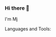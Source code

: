 ### Hi there 👋

I'm Mj


<!--
**MoonjWll/MoonjWll** is a ✨ _special_ ✨ repository because its `README.md` (this file) appears on your GitHub profile.

Here are some ideas to get you started:

- 🔭 I’m currently working on ...
- 🌱 I’m currently learning ...
- 👯 I’m looking to collaborate on ...
- 🤔 I’m looking for help with ...
- 💬 Ask me about ...
- 📫 How to reach me: ...
- 😄 Pronouns: ...
- ⚡ Fun fact: ...
-->

Languages and Tools:
<!--
https://img.shields.io/badge/Java-FFFF00?style=flat-square&logo=Java&logoColor=white

https://img.shields.io/badge/JavaScript-F7DF1E?style=flat-square&logo=Java&logoColor=black

https://img.shields.io/badge/Java-007396?style=flat-square&logo=Java&logoColor=white
-->
